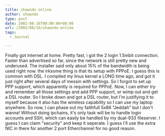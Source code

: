 ```yaml
---
title: shawndo online
author: shawndo
type: post
date: 2002-08-16T00:00:00+00:00
url: /2002/08/16/shawndo-online
tags:
  - Journal

---
```

Finally got internet at home. Pretty fast, i got the 2 login 1.5mbit connection. Faster than advertised so far, since the network is still pretty new and underused. The installer said only about 15% of the bandwidth is being used right now. the irksome thing is that its setup with PPPoE. I guess this is common with DSL. I compiled my linux kernel a LONG time ago, and got it just right after several days of messin with settings. So I forgot to set up PPP support, which apparently is required for PPPoE. Now, I can either try and remember all those settings and add PPP support, or wimp out and get a DSL router. So I broke down and got a DSL router, but I'm justifying it to myself because it also has the wireless capability so I can use my laptop anywhere. So now, I can phase out my faithfull 5x86 "Jeddah" but I don't wanna! Without doing ipchains, it's only task will be to handle login accounts and SSH, which can easily be handled by my dual-933 fileserver. I guess I can claim "security" and keep it seperate. I guess I'll use the extra NIC in there for another 2 port Etherchannel for no good reason.